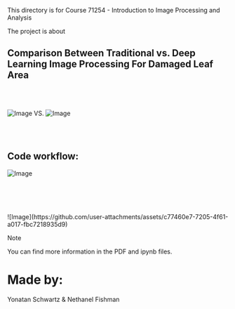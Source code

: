 This directory is for Course 71254 - Introduction to Image Processing and Analysis

The project is about
<br />

## Comparison Between Traditional vs. Deep Learning Image Processing For Damaged Leaf Area

<br />
<br />

![Image](https://github.com/user-attachments/assets/6c393c45-1564-4030-8bd0-13d7f00ee121)   VS.   ![Image](https://github.com/user-attachments/assets/3a6c8092-8048-40d4-bf2b-2518aadc9c82)   

<br />
<br />

## Code workflow:
![Image](https://github.com/user-attachments/assets/b1d68654-64e0-4e97-98f7-0e7c80284db4)

<br />
<br />
<br />
<br />
![Image](https://github.com/user-attachments/assets/c77460e7-7205-4f61-a017-fbc7218935d9)

> [!NOTE]
You can find more information in the PDF and ipynb files.

# Made by:
Yonatan Schwartz & Nethanel Fishman



